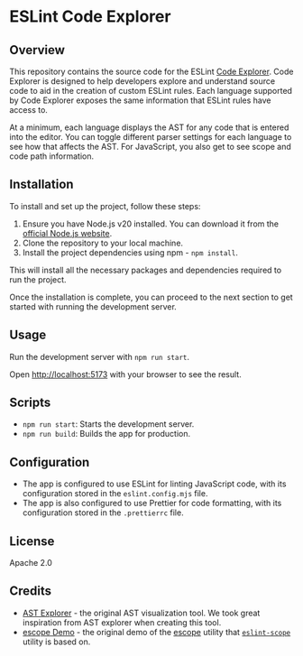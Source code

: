 # ESLint Code Explorer

## Overview

This repository contains the source code for the ESLint [Code Explorer](https://explorer.eslint.org). Code Explorer is designed to help developers explore and understand source code to aid in the creation of custom ESLint rules. Each language supported by Code Explorer exposes the same information that ESLint rules have access to.

At a minimum, each language displays the AST for any code that is entered into the editor. You can toggle different parser settings for each language to see how that affects the AST. For JavaScript, you also get to see scope and code path information.

## Installation

To install and set up the project, follow these steps:

1. Ensure you have Node.js v20 installed. You can download it from the [official Node.js website](https://nodejs.org/).
2. Clone the repository to your local machine.
3. Install the project dependencies using npm - `npm install`.

This will install all the necessary packages and dependencies required to run the project.

Once the installation is complete, you can proceed to the next section to get started with running the development server.

## Usage

Run the development server with `npm run start`.

Open [http://localhost:5173](http://localhost:5173) with your browser to see the result.

## Scripts

-   `npm run start`: Starts the development server.
-   `npm run build`: Builds the app for production.

## Configuration

-   The app is configured to use ESLint for linting JavaScript code, with its configuration stored in the `eslint.config.mjs` file.
-   The app is also configured to use Prettier for code formatting, with its configuration stored in the `.prettierrc` file.

## License

Apache 2.0

## Credits

-   [AST Explorer](https://astexplorer.net) - the original AST visualization tool. We took great inspiration from AST explorer when creating this tool.
-   [escope Demo](http://mazurov.github.io/escope-demo/) - the original demo of the [escope](https://github.com/estools/escope) utility that [`eslint-scope`](https://github.com/eslint/js/tree/main/packages/eslint-scope) utility is based on.
